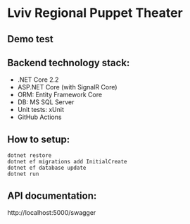 # Lviv Regional Puppet Theater
## Demo test
## Backend technology stack:
- .NET Core 2.2
- ASP.NET Core (with SignalR Core)
- ORM: Entity Framework Core
- DB: MS SQL Server
- Unit tests: xUnit
- GitHub Actions

## How to setup:  
```
dotnet restore
dotnet ef migrations add InitialCreate
dotnet ef database update
dotnet run
```
## API documentation:
http://localhost:5000/swagger

